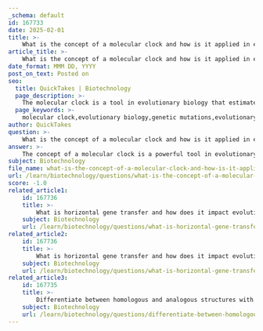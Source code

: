 ```yaml
---
_schema: default
id: 167733
date: 2025-02-01
title: >-
    What is the concept of a molecular clock and how is it applied in evolutionary studies?
article_title: >-
    What is the concept of a molecular clock and how is it applied in evolutionary studies?
date_format: MMM DD, YYYY
post_on_text: Posted on
seo:
  title: QuickTakes | Biotechnology
  page_description: >-
    The molecular clock is a tool in evolutionary biology that estimates the timing of evolutionary events using the rate of genetic mutations, calibrated against the fossil record, to understand species divergence and evolutionary relationships.
  page_keywords: >-
    molecular clock,evolutionary biology,genetic mutations,evolutionary events,common ancestor,fossil record,phylogenetic trees,DNA changes,neutral theory,divergence times
author: QuickTakes
question: >-
    What is the concept of a molecular clock and how is it applied in evolutionary studies?
answer: >-
    The concept of a molecular clock is a powerful tool in evolutionary biology that uses the rate of genetic mutations to estimate the timing of evolutionary events. It is based on the premise that nucleotide substitutions in certain genes occur at a relatively constant rate over time, allowing researchers to infer the time since two species last shared a common ancestor.\n\n### Key Features of Molecular Clocks:\n\n1. **Constant Rate of Evolution**: Molecular clocks rely on the idea that some genes evolve at a steady rate, which can be measured in terms of nucleotide substitutions. This means that the number of changes in a gene can be directly correlated with the time elapsed since the species diverged.\n\n2. **Calibration with Fossil Record**: To accurately estimate divergence times, molecular clocks are calibrated against branches in phylogenetic trees that have known dates from the fossil record. This calibration helps to establish a timeline for evolutionary changes.\n\n3. **Neutral Theory**: Much of the molecular change in genes and proteins is thought to be neutral, meaning it does not significantly affect an organism's fitness. According to the neutral theory, these changes should occur at a regular rate, akin to a clock.\n\n### Applications in Evolutionary Studies:\n\n- **Estimating Divergence Times**: Molecular clocks are used to estimate when different species diverged from a common ancestor. For example, they have been applied to trace the origin of HIV, showing that it descended from viruses that infect chimpanzees and other primates.\n\n- **Understanding Evolutionary Relationships**: By analyzing genetic data, researchers can construct phylogenetic trees that illustrate the evolutionary relationships among species. This helps in predicting features of ancestors based on the characteristics of their descendants.\n\n### Challenges and Limitations:\n\nWhile molecular clocks are a valuable tool, they come with challenges:\n\n- **Variability in Mutation Rates**: The rate of molecular change is not always constant across different genes or lineages. Some DNA changes may be favored by natural selection, leading to discrepancies in the expected clock-like behavior.\n\n- **Uncertainty in Older Divergences**: Estimates of evolutionary divergences that predate the fossil record can be highly uncertain. The use of multiple genes can help improve the accuracy of these estimates.\n\n- **Complexity of Evolutionary Relationships**: Horizontal gene transfer and other factors can complicate the interpretation of molecular data, making it difficult to construct clear phylogenetic trees.\n\nIn summary, molecular clocks are essential for tracking evolutionary time and understanding the history of life on Earth. They provide insights into the timing of evolutionary events and the relationships among species, although researchers must navigate the complexities and uncertainties inherent in this approach.
subject: Biotechnology
file_name: what-is-the-concept-of-a-molecular-clock-and-how-is-it-applied-in-evolutionary-studies.md
url: /learn/biotechnology/questions/what-is-the-concept-of-a-molecular-clock-and-how-is-it-applied-in-evolutionary-studies
score: -1.0
related_article1:
    id: 167736
    title: >-
        What is horizontal gene transfer and how does it impact evolutionary processes?
    subject: Biotechnology
    url: /learn/biotechnology/questions/what-is-horizontal-gene-transfer-and-how-does-it-impact-evolutionary-processes
related_article2:
    id: 167736
    title: >-
        What is horizontal gene transfer and how does it impact evolutionary processes?
    subject: Biotechnology
    url: /learn/biotechnology/questions/what-is-horizontal-gene-transfer-and-how-does-it-impact-evolutionary-processes
related_article3:
    id: 167735
    title: >-
        Differentiate between homologous and analogous structures with examples.
    subject: Biotechnology
    url: /learn/biotechnology/questions/differentiate-between-homologous-and-analogous-structures-with-examples
---
```


&nbsp;